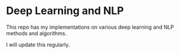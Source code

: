 # Deep Learning and NLP

This repo has my implementations on various deep learning and NLP methods and algorithms.

I will update this regularly.
